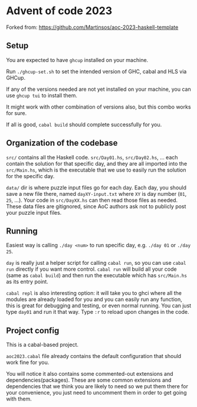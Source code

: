 # Advent of code 2023

Forked from: https://github.com/Martinsos/aoc-2023-haskell-template

## Setup

You are expected to have `ghcup` installed on your machine.

Run `./ghcup-set.sh` to set the intended version of GHC, cabal and HLS via GHCup.

If any of the versions needed are not yet installed on your machine, you can use `ghcup tui` to install them.

It might work with other combination of versions also, but this combo works for sure.

If all is good, `cabal build` should complete successfully for you.

## Organization of the codebase

`src/` contains all the Haskell code. `src/Day01.hs`, `src/Day02.hs`, ... each contain the solution
for that specific day, and they are all imported into the `src/Main.hs`, which is the executable
that we use to easily run the solution for the specific day.

`data/` dir is where puzzle input files go for each day.
Each day, you should save a new file there, named `dayXY-input.txt` where `XY` is day number (`01`, `25`, ...).
Your code in `src/DayXX.hs` can then read those files as needed.
These data files are gitignored, since AoC authors ask not to publicly post your puzzle input files.

## Running

Easiest way is calling `./day <num>` to run specific day, e.g. `./day 01` or `./day 25`.

`day` is really just a helper script for calling `cabal run`, so you can use `cabal run` directly if you want more control. `cabal run` will build all your code (same as `cabal build`) and then run the executable which has `src/Main.hs` as its entry point.

`cabal repl` is also interesting option: it will take you to ghci where all the modules are already
loaded for you and you can easily run any function, this is great for debugging and testing, or even
normal running. You can just type `day01` and run it that way. Type `:r` to reload upon changes in
the code.

## Project config

This is a cabal-based project.

`aoc2023.cabal` file already contains the default configuration that should work fine for you.

You will notice it also contains some commented-out extensions and dependencies(packages). These are
some common extensions and dependencies that we think you are likely to need so we put them there
for your convenience, you just need to uncomment them in order to get going with them.

